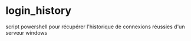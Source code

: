 # login_history
script powershell pour récupérer l'historique de connexions réussies d'un serveur windows
